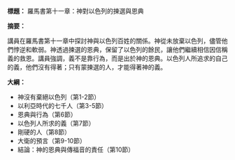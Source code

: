 **標題：** 羅馬書第十一章：神對以色列的揀選與恩典

**摘要：**

講員在羅馬書第十一章中探討神與以色列百姓的關係。神從未放棄以色列，儘管他們悖逆和軟弱。神透過揀選的恩典，保留了以色列的餘民，讓他們繼續相信因信稱義的救恩。講員強調，義不是靠行為，而是出於神的恩典。以色列人所追求的自己的義，他們沒有得著；只有蒙揀選的人，才能得著神的義。

**大綱：**

* 神沒有棄絕以色列（第1-2節）
* 以利亞時代的七千人（第3-5節）
* 恩典與行為（第6節）
* 以色列人所求的義（第7節）
* 剛硬的人（第8節）
* 大衛的預言（第9-10節）
* 結論：神的恩典與傳福音的責任（第10節）